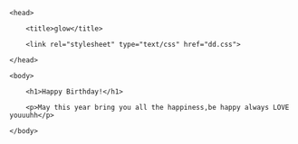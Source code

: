 <!DOCTYPE html>

<html>

    <head>

        <title>glow</title>

        <link rel="stylesheet" type="text/css" href="dd.css">

    </head>

    <body>

        <h1>Happy Birthday!</h1>

        <p>May this year bring you all the happiness,be happy always LOVE youuuhh</p>

    </body>

</html>
